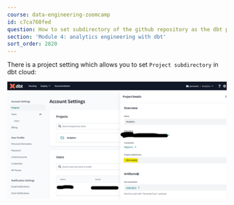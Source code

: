 ```yaml
---
course: data-engineering-zoomcamp
id: c7ca760fed
question: How to set subdirectory of the github repository as the dbt project root
section: 'Module 4: analytics engineering with dbt'
sort_order: 2820
---
```


There is a project setting which allows you to set `Project subdirectory` in dbt cloud:

![Image](images/data-engineering-zoomcamp/image_25bb53c3.png)

